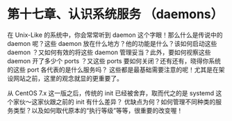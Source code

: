 # 第十七章、认识系统服务 （daemons）


在 Unix-Like 的系统中，你会常常听到 daemon 这个字眼！那么什么是传说中的 daemon 呢？这些 daemon 放在什么地方？他的功能是什么？该如何启动这些 daemon ？又如何有效的将这些 daemon 管理妥当？此外，要如何视察这些 daemon 开了多少个 ports ？又这些 ports 要如何关闭？还有还有，晓得你系统的这些 port 各代表的是什么服务吗？ 这些都是最基础需要注意的呢！尤其是在架设网站之前，这里的观念就显的更重要了。

从 CentOS 7.x 这一版之后，传统的 init 已经被舍弃，取而代之的是 systemd 这个家伙～这家伙跟之前的 init 有什么差异？ 优缺点为何？如何管理不同种类的服务类型？以及如何取代原本的“执行等级”等等，很重要的改变喔！